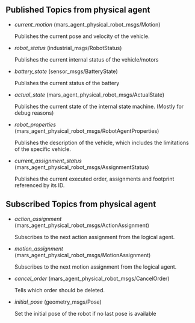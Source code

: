 ## Published Topics from physical agent
* *current_motion* (mars_agent_physical_robot_msgs/Motion)

    Publishes the current pose and velocity of the vehicle.

* *robot_status* (industrial_msgs/RobotStatus)
    
    Publishes the current internal status of the vehicle/motors

* *battery_state* (sensor_msgs/BatteryState)
    
    Publishes the current status of the battery

* *actual_state* (mars_agent_physical_robot_msgs/ActualState)
    
    Publishes the current state of the internal state machine. (Mostly for debug reasons)

* *robot_properties* (mars_agent_physical_robot_msgs/RobotAgentProperties)
    
    Publishes the description of the vehicle, which includes the limitations of the specific vehicle.

* *current_assignment_status* (mars_agent_physical_robot_msgs/AssignmentStatus)
    
    Publishes the current executed order, assignments and footprint referenced by its ID.

## Subscribed Topics from physical agent

* *action_assignment* (mars_agent_physical_robot_msgs/ActionAssignment)
    
    Subscribes to the next action assignment from the logical agent.

* *motion_assignment* (mars_agent_physical_robot_msgs/MotionAssignment)
    
    Subscribes to the next motion assignment from the logical agent.

* *cancel_order* (mars_agent_physical_robot_msgs/CancelOrder)
    
    Tells which order should be deleted. 

* *initial_pose* (geometry_msgs/Pose)
    
    Set the initial pose of the robot if no last pose is available
